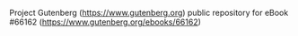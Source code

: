 Project Gutenberg (https://www.gutenberg.org) public repository for
eBook #66162 (https://www.gutenberg.org/ebooks/66162)

